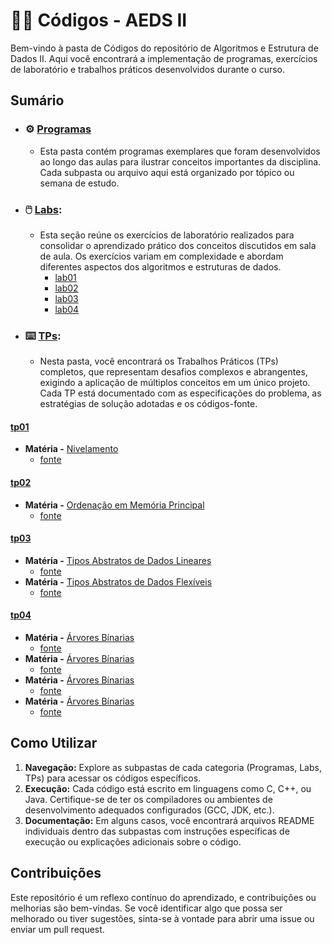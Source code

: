 # 🧑‍💻 Códigos - AEDS II

Bem-vindo à pasta de Códigos do repositório de Algoritmos e Estrutura de Dados II. Aqui você encontrará a implementação de programas, exercícios de laboratório e trabalhos práticos desenvolvidos durante o curso.

## Sumário

- ### ⚙️ [Programas](programas)
  - Esta pasta contém programas exemplares que foram desenvolvidos ao longo das aulas para ilustrar conceitos importantes da disciplina. Cada subpasta ou arquivo aqui está organizado por tópico ou semana de estudo.

- ### 🖱️ [Labs](labs):
  - Esta seção reúne os exercícios de laboratório realizados para consolidar o aprendizado prático dos conceitos discutidos em sala de aula. Os exercícios variam em complexidade e abordam diferentes aspectos dos algoritmos e estruturas de dados.
      * [lab01](labs/lab01)
      * [lab02](labs/lab02)
      * [lab03](labs/lab03)
      * [lab04](labs/lab04)

- ### ⌨️ [TPs](tps):
  - Nesta pasta, você encontrará os Trabalhos Práticos (TPs) completos, que representam desafios complexos e abrangentes, exigindo a aplicação de múltiplos conceitos em um único projeto. Cada TP está documentado com as especificações do problema, as estratégias de solução adotadas e os códigos-fonte.
#### [tp01](tps/tp01)
  * **Matéria -** [Nivelamento](/AEDs-II/unidades/unidade00-nivelamento)
    * [fonte](unidades-fonte/unidade00-nivelamento/)
        
#### [tp02](tps/tp02)
  * **Matéria -** [Ordenação em Memória Principal](/AEDs-II/unidades/unidade03-ordenacao-em-memoria-principal)
    * [fonte](unidades-fonte/unidade03-ordenacao-em-memoria-principal/)

#### [tp03](tps/tp03)
  * **Matéria -** [Tipos Abstratos de Dados Lineares](/AEDs-II/unidades/unidade02-estruturas-de-dados-basicas-lineares)
    * [fonte](unidades-fonte/unidade02-estruturas-de-dados-basicas-lineares/)
  * **Matéria -** [Tipos Abstratos de Dados Flexíveis](/AEDs-II/unidades/unidade04-estrutura-de-dados-basicos-flexiveis)
    * [fonte](unidades-fonte/unidade04-estrutura-de-dados-basicos-flexiveis/)

#### [tp04](tps/tp04)
  * **Matéria -** [Árvores Bínarias](/AEDs-II/unidades/unidade05-arvores-binarias)
    * [fonte](unidades-fonte/unidade05-arvores-binarias/)
  * **Matéria -** [Árvores Bínarias](/AEDs-II/unidade06-balanceamento-de-arvores)
    * [fonte](unidades-fonte/unidade06-balanceamento-de-arvores/)
  * **Matéria -** [Árvores Bínarias](/AEDs-II/unidades/unidade07-tabelas-e-dicionarios)
    * [fonte](unidades-fonte/unidade07-tabelas-e-dicionarios/)
  * **Matéria -** [Árvores Bínarias](/AEDs-II/unidades/unidade08-arvores-TRIE)
    * [fonte](unidades-fonte/unidade08-arvores-TRIE/)

## Como Utilizar

1. **Navegação:** Explore as subpastas de cada categoria (Programas, Labs, TPs) para acessar os códigos específicos.
2. **Execução:** Cada código está escrito em linguagens como C, C++, ou Java. Certifique-se de ter os compiladores ou ambientes de desenvolvimento adequados configurados (GCC, JDK, etc.).
3. **Documentação:** Em alguns casos, você encontrará arquivos README individuais dentro das subpastas com instruções específicas de execução ou explicações adicionais sobre o código.

## Contribuições

Este repositório é um reflexo contínuo do aprendizado, e contribuições ou melhorias são bem-vindas. Se você identificar algo que possa ser melhorado ou tiver sugestões, sinta-se à vontade para abrir uma issue ou enviar um pull request.
